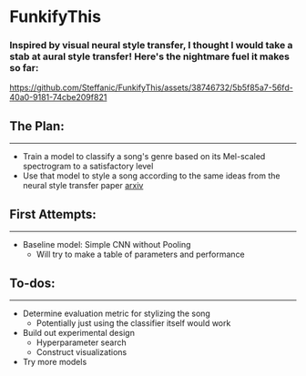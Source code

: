 # FunkifyThis

### Inspired by visual neural style transfer, I thought I would take a stab at aural style transfer! Here's the nightmare fuel it makes so far:


https://github.com/Steffanic/FunkifyThis/assets/38746732/5b5f85a7-56fd-40a0-9181-74cbe209f821


## The Plan:
---------------
 - Train a model to classify a song's genre based on its Mel-scaled spectrogram to a satisfactory level
 - Use that model to style a song according to the same ideas from the neural style transfer paper [arxiv](https://arxiv.org/abs/1508.06576)

## First Attempts:
---------------
 - Baseline model: Simple CNN without Pooling
   - Will try to make a table of parameters and performance
  
## To-dos:
---------------
 - Determine evaluation metric for stylizing the song
    - Potentially just using the classifier itself would work
 - Build out experimental design
   - Hyperparameter search
   - Construct visualizations
 - Try more models

